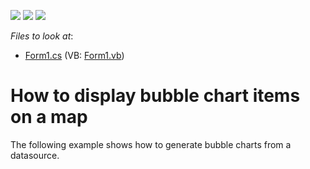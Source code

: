 <!-- default badges list -->
![](https://img.shields.io/endpoint?url=https://codecentral.devexpress.com/api/v1/VersionRange/128576406/14.2.3%2B)
[![](https://img.shields.io/badge/Open_in_DevExpress_Support_Center-FF7200?style=flat-square&logo=DevExpress&logoColor=white)](https://supportcenter.devexpress.com/ticket/details/T113410)
[![](https://img.shields.io/badge/📖_How_to_use_DevExpress_Examples-e9f6fc?style=flat-square)](https://docs.devexpress.com/GeneralInformation/403183)
<!-- default badges end -->
<!-- default file list -->
*Files to look at*:

* [Form1.cs](./CS/MapBubbleCharts/Form1.cs) (VB: [Form1.vb](./VB/MapBubbleCharts/Form1.vb))
<!-- default file list end -->
# How to display bubble chart items on a map


The following example shows how to generate bubble charts from a datasource.

<br/>


